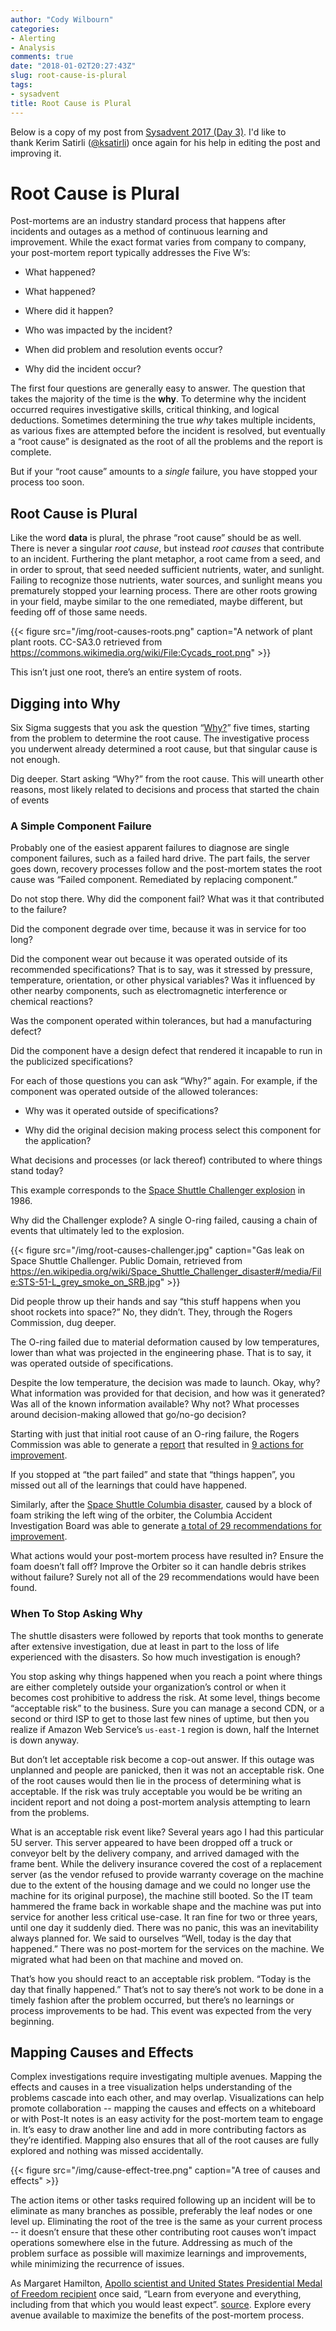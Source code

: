 ```yaml
---
author: "Cody Wilbourn"
categories:
- Alerting
- Analysis
comments: true
date: "2018-01-02T20:27:43Z"
slug: root-cause-is-plural
tags:
- sysadvent
title: Root Cause is Plural
---
```


Below is a copy of my post from [Sysadvent 2017 (Day 3)](http://sysadvent.blogspot.com/2017/12/day-3-root-cause-is-plural.html). I'd like to thank Kerim Satirli ([@ksatirli](http://twitter.com/ksatirli)) once again for his help in editing the post and improving it.


# Root Cause is Plural


Post-mortems are an industry standard process that happens after incidents and outages as a method of continuous learning and improvement. While the exact format varies from company to company, your post-mortem report typically addresses the Five W’s:



	
  * What happened?

	
  * What happened?

	
  * Where did it happen?

	
  * Who was impacted by the incident?

	
  * When did problem and resolution events occur?

	
  * Why did the incident occur?


The first four questions are generally easy to answer. The question that takes the majority of the time is the **why**. To determine why the incident occurred requires investigative skills, critical thinking, and logical deductions. Sometimes determining the true _why_ takes multiple incidents, as various fixes are attempted before the incident is resolved, but eventually a “root cause” is designated as the root of all the problems and the report is complete.

But if your “root cause” amounts to a _single_ failure, you have stopped your process too soon.

<!--more-->


## Root Cause is Plural


Like the word **data** is plural, the phrase “root cause” should be as well. There is never a singular _root cause_, but instead _root causes_ that contribute to an incident. Furthering the plant metaphor, a root came from a seed, and in order to sprout, that seed needed sufficient nutrients, water, and sunlight. Failing to recognize those nutrients, water sources, and sunlight means you prematurely stopped your learning process. There are other roots growing in your field, maybe similar to the one remediated, maybe different, but feeding off of those same needs.


{{< figure src="/img/root-causes-roots.png" caption="A network of plant plant roots. CC-SA3.0 retrieved from https://commons.wikimedia.org/wiki/File:Cycads_root.png" >}}

This isn’t just one root, there’s an entire system of roots.


## Digging into Why


Six Sigma suggests that you ask the question “[Why?](https://en.wikipedia.org/wiki/5_Whys)” five times, starting from the problem to determine the root cause. The investigative process you underwent already determined a root cause, but that singular cause is not enough.

Dig deeper. Start asking “Why?” from the root cause. This will unearth other reasons, most likely related to decisions and process that started the chain of events


### A Simple Component Failure


Probably one of the easiest apparent failures to diagnose are single component failures, such as a failed hard drive. The part fails, the server goes down, recovery processes follow and the post-mortem states the root cause was “Failed component. Remediated by replacing component.”

Do not stop there. Why did the component fail? What was it that contributed to the failure?

Did the component degrade over time, because it was in service for too long?

Did the component wear out because it was operated outside of its recommended specifications? That is to say, was it stressed by pressure, temperature, orientation, or other physical variables? Was it influenced by other nearby components, such as electromagnetic interference or chemical reactions?

Was the component operated within tolerances, but had a manufacturing defect?

Did the component have a design defect that rendered it incapable to run in the publicized specifications?

For each of those questions you can ask “Why?” again. For example, if the component was operated outside of the allowed tolerances:



	
  * Why was it operated outside of specifications?

	
  * Why did the original decision making process select this component for the application?


What decisions and processes (or lack thereof) contributed to where things stand today?

This example corresponds to the [Space Shuttle Challenger explosion](https://en.wikipedia.org/wiki/Space_Shuttle_Challenger_disaster) in 1986.

Why did the Challenger explode? A single O-ring failed, causing a chain of events that ultimately led to the explosion.

{{< figure src="/img/root-causes-challenger.jpg" caption="Gas leak on Space Shuttle Challenger. Public Domain, retrieved from https://en.wikipedia.org/wiki/Space_Shuttle_Challenger_disaster#/media/File:STS-51-L_grey_smoke_on_SRB.jpg" >}}

Did people throw up their hands and say “this stuff happens when you shoot rockets into space?” No, they didn’t. They, through the Rogers Commission, dug deeper.

The O-ring failed due to material deformation caused by low temperatures, lower than what was projected in the engineering phase. That is to say, it was operated outside of specifications.

Despite the low temperature, the decision was made to launch. Okay, why? What information was provided for that decision, and how was it generated? Was all of the known information available? Why not? What processes around decision-making allowed that go/no-go decision?

Starting with just that initial root cause of an O-ring failure, the Rogers Commission was able to generate a [report](https://spaceflight.nasa.gov/outreach/SignificantIncidents/assets/rogers_commission_report.pdf) that resulted in [9 actions for improvement](https://history.nasa.gov/rogersrep/actions.pdf).

If you stopped at “the part failed” and state that “things happen”, you missed out all of the learnings that could have happened.

Similarly, after the [Space Shuttle Columbia disaster](https://en.wikipedia.org/wiki/Space_Shuttle_Columbia_disaster), caused by a block of foam striking the left wing of the orbiter, the Columbia Accident Investigation Board was able to generate [a total of 29 recommendations for improvement](https://spaceflight.nasa.gov/shuttle/archives/sts-107/investigation/CAIB_medres_full.pdf).

What actions would your post-mortem process have resulted in? Ensure the foam doesn’t fall off? Improve the Orbiter so it can handle debris strikes without failure? Surely not all of the 29 recommendations would have been found.


### When To Stop Asking Why


The shuttle disasters were followed by reports that took months to generate after extensive investigation, due at least in part to the loss of life experienced with the disasters. So how much investigation is enough?

You stop asking why things happened when you reach a point where things are either completely outside your organization’s control or when it becomes cost prohibitive to address the risk. At some level, things become “acceptable risk” to the business. Sure you can manage a second CDN, or a second or third ISP to get to those last few nines of uptime, but then you realize if Amazon Web Service’s `us-east-1` region is down, half the Internet is down anyway.

But don’t let acceptable risk become a cop-out answer. If this outage was unplanned and people are panicked, then it was not an acceptable risk. One of the root causes would then lie in the process of determining what is acceptable. If the risk was truly acceptable you would be be writing an incident report and not doing a post-mortem analysis attempting to learn from the problems.

What is an acceptable risk event like? Several years ago I had this particular 5U server. This server appeared to have been dropped off a truck or conveyor belt by the delivery company, and arrived damaged with the frame bent. While the delivery insurance covered the cost of a replacement server (as the vendor refused to provide warranty coverage on the machine due to the extent of the housing damage and we could no longer use the machine for its original purpose), the machine still booted. So the IT team hammered the frame back in workable shape and the machine was put into service for another less critical use-case. It ran fine for two or three years, until one day it suddenly died. There was no panic, this was an inevitability always planned for. We said to ourselves “Well, today is the day that happened.” There was no post-mortem for the services on the machine. We migrated what had been on that machine and moved on.

That’s how you should react to an acceptable risk problem. “Today is the day that finally happened.” That’s not to say there’s not work to be done in a timely fashion after the problem occurred, but there’s no learnings or process improvements to be had. This event was expected from the very beginning.


## Mapping Causes and Effects


Complex investigations require investigating multiple avenues. Mapping the effects and causes in a tree visualization helps understanding of the problems cascade into each other, and may overlap. Visualizations can help promote collaboration -- mapping the causes and effects on a whiteboard or with Post-It notes is an easy activity for the post-mortem team to engage in. It’s easy to draw another line and add in more contributing factors as they’re identified. Mapping also ensures that all of the root causes are fully explored and nothing was missed accidentally.

{{< figure src="/img/cause-effect-tree.png" caption="A tree of causes and effects" >}}

The action items or other tasks required following up an incident will be to eliminate as many branches as possible, preferably the leaf nodes or one level up. Eliminating the root of the tree is the same as your current process -- it doesn’t ensure that these other contributing root causes won’t impact operations somewhere else in the future. Addressing as much of the problem surface as possible will maximize learnings and improvements, while minimizing the recurrence of issues.

As Margaret Hamilton, [Apollo scientist and United States Presidential Medal of Freedom recipient](https://en.wikipedia.org/wiki/Margaret_Hamilton_(scientist)) once said, “Learn from everyone and everything, including from that which you would least expect”. [source](https://www.safaribooksonline.com/library/view/site-reliability-engineering/9781491929117/preface01.html). Explore every avenue available to maximize the benefits of the post-mortem process.
